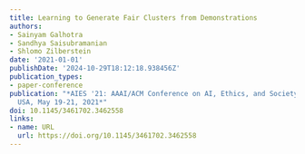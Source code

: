 ```yaml
---
title: Learning to Generate Fair Clusters from Demonstrations
authors:
- Sainyam Galhotra
- Sandhya Saisubramanian
- Shlomo Zilberstein
date: '2021-01-01'
publishDate: '2024-10-29T18:12:18.938456Z'
publication_types:
- paper-conference
publication: "*AIES '21: AAAI/ACM Conference on AI, Ethics, and Society, Virtual Event,
  USA, May 19-21, 2021*"
doi: 10.1145/3461702.3462558
links:
- name: URL
  url: https://doi.org/10.1145/3461702.3462558
---
```

